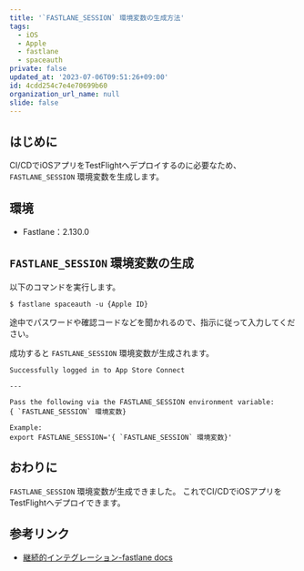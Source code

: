 ```yaml
---
title: '`FASTLANE_SESSION` 環境変数の生成方法'
tags:
  - iOS
  - Apple
  - fastlane
  - spaceauth
private: false
updated_at: '2023-07-06T09:51:26+09:00'
id: 4cdd254c7e4e70699b60
organization_url_name: null
slide: false
---
```

## はじめに

CI/CDでiOSアプリをTestFlightへデプロイするのに必要なため、 `FASTLANE_SESSION` 環境変数を生成します。

## 環境

- Fastlane：2.130.0

## `FASTLANE_SESSION` 環境変数の生成

以下のコマンドを実行します。

```shell-session
$ fastlane spaceauth -u {Apple ID}
```

途中でパスワードや確認コードなどを聞かれるので、指示に従って入力してください。

成功すると `FASTLANE_SESSION` 環境変数が生成されます。

```shell-session
Successfully logged in to App Store Connect

---

Pass the following via the FASTLANE_SESSION environment variable:
{ `FASTLANE_SESSION` 環境変数}

Example:
export FASTLANE_SESSION='{ `FASTLANE_SESSION` 環境変数}'
```

## おわりに

`FASTLANE_SESSION` 環境変数が生成できました。
これでCI/CDでiOSアプリをTestFlightへデプロイできます。

## 参考リンク

- [継続的インテグレーション-fastlane docs](https://docs.fastlane.tools/best-practices/continuous-integration/#use-of-application-specific-passwords-and-spaceauth)
